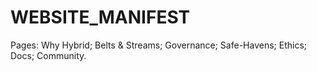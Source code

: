 # WEBSITE_MANIFEST
Pages: Why Hybrid; Belts & Streams; Governance; Safe-Havens; Ethics; Docs; Community.